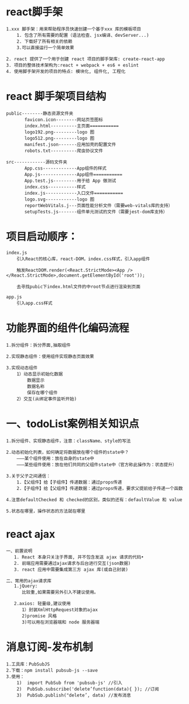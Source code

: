 # react脚手架
    1.xxx 脚手架：用来帮助程序员快速创建一个基于xxx 库的模板项目
        1. 包含了所有需要的配置（语法检查、jsx编译、devServer...)
        2. 下载好了所有相关的依赖
        3.可以直接运行一个简单效果

    2. react 提供了一个用于创建 react 项目的脚手架库: create-react-app
    3. 项目的整体技术架构为:react + webpack + es6 + eslint
    4. 使用脚手架开发的项目的特点: 模块化, 组件化, 工程化

# react 脚手架项目结构
```
public--------静态资源文件夹
       favicon.icon--------网站页签图标
       index.html----------主页面===========
       logo192.png---------logo 图
       logo512.png---------logo 图
       manifest.json-------应用加壳的配置文件
       robots.txt----------爬虫协议文件
```
```
src------------源码文件夹
       App.css-------------App组件的样式
       App.js--------------App组件===========
       App.test.js---------用于给 App 做测试
       index.css-----------样式
       index.js------------入口文件===========
       logo.svg------------logo 图
       reportWebVitals.j---页面性能分析文件（需要web-vitals库的支持）
       setupTests.js-------组件单元测试的文件（需要jest-dom库支持）
```
# 项目启动顺序：
    index.js
        引入React的核心库，react-DOM，index.css样式，引入app组件

        触发ReactDOM.render(<React.StrictMode><App /></React.StrictMode>,document.getElementById('root'));

        去寻找pubic下index.html文件的中root节点进行渲染到页面

    app.js
        引入app.css样式

# 功能界面的组件化编码流程
    1.拆分组件：拆分界面,抽取组件

    2.实现静态组件：使用组件实现静态页面效果

    3.实现动态组件
        1）动态显示初始化数据
            数据显示
            数据名称
            保存在哪个组件
        2）交互(从绑定事件监听开始)

# 一、todoList案例相关知识点
    1.拆分组件、实现静态组件，注意：className、style的写法

    2.动态初始化列表，如何确定将数据放在哪个组件的state中？
        ———某个组件使用：放在自身的state中
        ———某些组件使用：放在他们共同的父组件state中（官方称此操作为：状态提升）

    3.关于父子之间通信：
        1.【父组件】给【子组件】传递数据：通过props传递
        2.【子组件】给【父组件】传递数据：通过props传递，要求父提前给子传递一个函数

    4.注意defaultChecked 和 checked的区别，类似的还有：defaultValue 和 value
    
    5.状态在哪里，操作状态的方法就在哪里

# react ajax
    一、前置说明
       1. React 本身只关注于界面, 并不包含发送 ajax 请求的代码•
       2. 前端应用需要通过ajax请求与后台进行交互(json数据)
       3. react 应用中需要集成第三方 ajax 库(或自己封装)
   
    二、常用的ajax请求库
       1.jQuery:
          比较重,如果需要另外引入不建议使用。

       2.axios: 轻量级,建议使用
          1）封装XmlHttpRequest对象的ajax
          2)promise 风格
          3)可以用在浏览器端和 node 服务器端

# 消息订阅-发布机制
    1.工具库：PubSubJS
    2.下载：npm install pubsub-js --save
    3.使用：
        1)  import PubSub from 'pubsub-js' //引入
        2)  PubSub.subscribe('delete’function(data){ }); //订阅
        3)  PubSub.publish("delete’, data) //发布消息